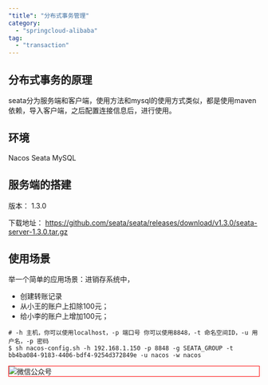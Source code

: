 ```yaml
---
"title": "分布式事务管理"
category:
  - "springcloud-alibaba"
tag:
  - "transaction"
---
```


## 分布式事务的原理

seata分为服务端和客户端，使用方法和mysql的使用方式类似，都是使用maven依赖，导入客户端，之后配置连接信息后，进行使用。

## 环境

Nacos
Seata 
MySQL


## 服务端的搭建

版本： 1.3.0

下载地址： https://github.com/seata/seata/releases/download/v1.3.0/seata-server-1.3.0.tar.gz

## 使用场景

举一个简单的应用场景：进销存系统中，

- 创建转账记录
- 从小王的账户上扣除100元；
- 给小李的账户上增加100元；


```
# -h 主机，你可以使用localhost，-p 端口号 你可以使用8848，-t 命名空间ID，-u 用户名，-p 密码
$ sh nacos-config.sh -h 192.168.1.150 -p 8848 -g SEATA_GROUP -t bb4ba084-9183-4406-bdf4-9254d372849e -u nacos -w nacos

```








<img style="border:1px red solid; display:block; margin:0 auto;" :src="$withBase('/qrcode.jpg')" alt="微信公众号" />


